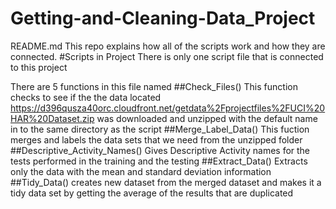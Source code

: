 Getting-and-Cleaning-Data_Project
=================================
README.md
This repo explains how all of the scripts work and how they are connected.
#Scripts in Project
There is only one script file that is connected to this project

There are 5 functions in this file named
##Check_Files()
This function checks to see if the the data located https://d396qusza40orc.cloudfront.net/getdata%2Fprojectfiles%2FUCI%20HAR%20Dataset.zip was downloaded and unzipped with the default name in to the same directory as the script
##Merge_Label_Data()
This fuction merges and labels the data sets that we need from the unzipped folder
##Descriptive_Activity_Names()
Gives Descriptive Activity names for the tests performed in the training and the testing
##Extract_Data()
Extracts only the data with the mean and standard deviation information 
##Tidy_Data()
creates new dataset from the merged dataset and makes it a tidy data set by getting the average of the results that are duplicated
